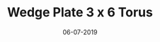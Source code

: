 ---
title: "Wedge Plate 3 x 6 Torus"
date: 06-07-2019

image: image.png
cad: model.ldr

related_pages:
  - /tech/plate-ring

taxonomy:
  part: ["2419"]
  partcount: 144

  width: [18, stud]
  depth: [18, stud]
  height: [6, stud]

  function: ["shape_3D"]
  shape_3D_segments: 48
  shape_3D_segsize: 3
---